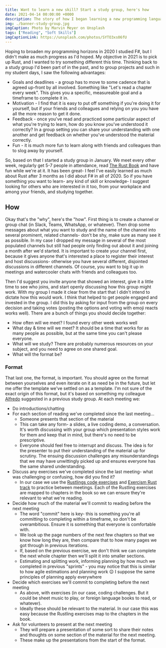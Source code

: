 ```yaml
---
title: Want to learn a new skill? Start a study group, here's how
date: 2021-04-14 00:00:00 +0000
description: The story of how I began learning a new programming language by starting a study group, and you can too
img: ./banner-study-group.jpg
imgCaption: Photo by Marvin Meyer on Unsplash
tags: ["Reading", "Soft Skills"]
imgCaptionLink: https://unsplash.com/photos/SYTO3xs06fU
---
```


Hoping to broaden my programming horizons in 2020 I studied F#, but I didn't make as much progress as I'd hoped. My objective in 2021 is to pick up Rust, and I wanted to try something different this time. Thinking back to a study group I'd been part of in the past, and to group projects and such in my student days, I saw the following advantages:

* Goals and deadlines - a group has to move to some cadence that is agreed up-front by all involved. Something like "Let's read a chapter every week". This gives you a specific, measureable goal and a timeframe to complete it in.
* Motivation - I find that it is easy to put off something if you're doing it for yourself, but if your friends and colleagues and relying on you you have all the more reason to get it done.
* Feedback - once you've read and practiced some particular aspect of what you're trying to learn, how do you know you've understood it correctly? In a group setting you can share your understanding with one another and get feedback on whether you've understood the material correctly.
* Fun - it is much more fun to learn along with friends and colleagues than to slog away by yourself.

So, based on that I started a study group in January. We meet every other week, regularly get 5-7 people in attendance, read [The Rust Book](https://doc.rust-lang.org/book/) and have fun while we're at it. It has been great- I feel I've easily learned as much about Rust after 3 months as I did about F# in all of 2020. So if you have something you want to learn- any kind of skill or knowledge- I suggest looking for others who are interested in it too, from your workplace and among your friends, and studying together.

## How

Okay that's the "why", here's the "how". First thing is to create a channel or group chat (in Slack, Teams, WhatsApp, or whatever). Then drop some messages about what you want to study and the name of the channel into several prominent, related channels- don't be shy, make sure as many see it as possible. In my case I dropped my message in several of the most populated channels but still had people only finding out about it and joining a month after we'd started. It is important to create your channel first, because it gives anyone that's interested a place to register their interest and host discussions- otherwise you have several different, disjointed discussions in different channels. Of course, you want to big it up in meetings and watercooler chats with friends and colleagues too.

<figure src="slack-message.png"></figure>

Then I'd suggest you invite anyone that showed an interest, give it a little time to see who joins, and start openly discussing how this group might work. With my group I made it clear from the start that I didn't intend to dictate how this would work. I think that helped to get people engaged and invested in the group. I did this by asking for input from the group on every decision and taking votes (posting the options and voting with emoji reacts works well). There are a bunch of things you should decide together:

* How often will we meet? I found every other week works well
* What day & time will we meet? It should be a time that works for as many people as possible, but at the same time you can't please everyone.
* What will we study? There are probably numerous resources on your subject, and you need to agree on one shared goal.
* What will the format be?

### Format

That last one, the format, is important. You should agree on the format between yourselves and even iterate on it as need be in the future, but let me offer the template we've settled on as a template. I'm not sure of the exact origin of this format, but it's based on something my colleague [Alfredo](https://twitter.com/alfredodev) suggested in a previous study group. At each meeting we:

* Do introductions/chatting
* For each section of reading we've completed since the last meeting...
  * Someone presents that section of the material
  * This can take any form- a slides, a live coding demo, a conversation. It's worth discussing with your group which presentation styles work for them and keep that in mind, but there's no need to be prescriptive.
  * Everyone should feel free to interrupt and discuss. The idea is for the presenter to put their understanding of the material up for scrutiny. The ensuing discussion challenges any misunderstandings that we may have unwittingly picked up and ensures everyone has the same shared understanding.
* Discuss any exercises we've completed since the last meeting- what was challenging or confusing, how did you find it?
  * In our case we use the [Rustlings code exercises](https://github.com/rust-lang/rustlings) and [Exercism Rust  track](https://exercism.io/tracks/rust) to practice between meetings. Each of the Rustling exercises are mapped to chapters in the book so we can ensure they're relevant to what we're reading.
* Decide how much of the material we'll commit to reading before the next meeting
  * The word "commit" here is key- this is something you're all committing to completing within a timeframe, so don't be overambitious. Ensure it is something that everyone is comfortable with.
  * We look up the page numbers of the next few chapters so that we know how long they are, then compare that to how many pages we got through in previous iterations.
  * If, based on the previous exercise, we don't think we can complete the next whole chapter then we'll split it into smaller sections.
  * Estimating and splitting work, informing planning by how much we completed in previous "sprints" - you may notice that this is similar to how agile estimations and planning work 😉 I suppose the same principles of planning apply everywhere
* Decide which exercises we'll commit to completing before the next meeting
  * As above, with exercises (in our case, coding challenges. But it could be sheet music to play, or foreign language books to read, or whatever).
  * Ideally these should be relevant to the material. In our case this was easy because the Rustling exercises map to the chapters in the book.
* Ask for volunteers to present at the next meeting
  * They will prepare a presentation of some sort to share their notes and thoughts on some section of the material for the next meeting.
  * These make up the presentations from the start of the format.

